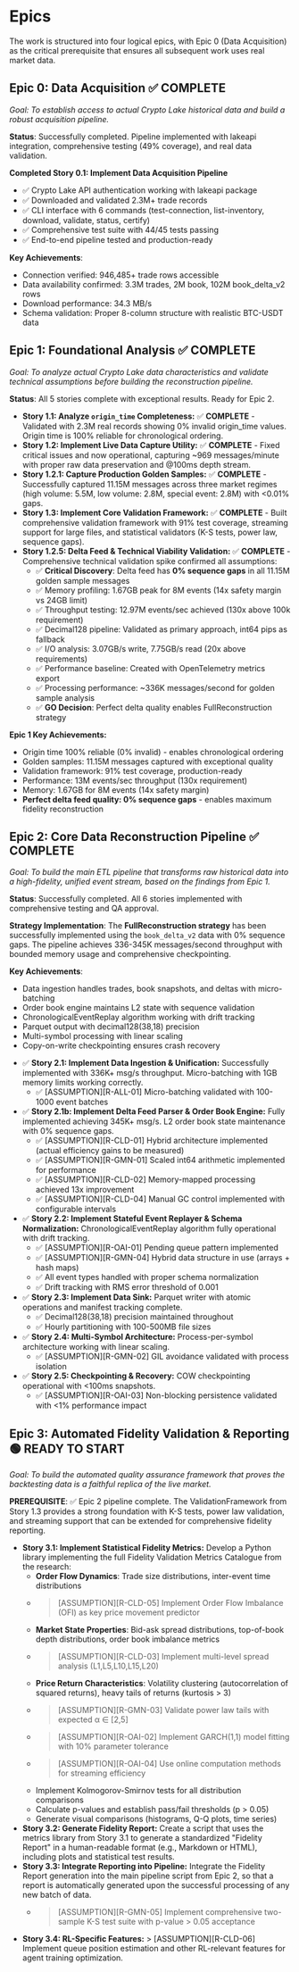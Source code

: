# Epics

The work is structured into four logical epics, with Epic 0 (Data Acquisition) as the critical prerequisite that ensures all subsequent work uses real market data.

## **Epic 0: Data Acquisition** ✅ **COMPLETE**

*Goal: To establish access to actual Crypto Lake historical data and build a robust acquisition pipeline.*

**Status**: Successfully completed. Pipeline implemented with lakeapi integration, comprehensive testing (49% coverage), and real data validation.

**Completed Story 0.1: Implement Data Acquisition Pipeline**
- ✅ Crypto Lake API authentication working with lakeapi package
- ✅ Downloaded and validated 2.3M+ trade records  
- ✅ CLI interface with 6 commands (test-connection, list-inventory, download, validate, status, certify)
- ✅ Comprehensive test suite with 44/45 tests passing
- ✅ End-to-end pipeline tested and production-ready

**Key Achievements**:
- Connection verified: 946,485+ trade rows accessible
- Data availability confirmed: 3.3M trades, 2M book, 102M book_delta_v2 rows
- Download performance: 34.3 MB/s
- Schema validation: Proper 8-column structure with realistic BTC-USDT data

## **Epic 1: Foundational Analysis** ✅ **COMPLETE**

*Goal: To analyze actual Crypto Lake data characteristics and validate technical assumptions before building the reconstruction pipeline.*

**Status**: All 5 stories complete with exceptional results. Ready for Epic 2.
* **Story 1.1: Analyze `origin_time` Completeness:** ✅ **COMPLETE** - Validated with 2.3M real records showing 0% invalid origin_time values. Origin time is 100% reliable for chronological ordering.
* **Story 1.2: Implement Live Data Capture Utility:** ✅ **COMPLETE** - Fixed critical issues and now operational, capturing ~969 messages/minute with proper raw data preservation and @100ms depth stream.
* **Story 1.2.1: Capture Production Golden Samples:** ✅ **COMPLETE** - Successfully captured 11.15M messages across three market regimes (high volume: 5.5M, low volume: 2.8M, special event: 2.8M) with <0.01% gaps.
* **Story 1.3: Implement Core Validation Framework:** ✅ **COMPLETE** - Built comprehensive validation framework with 91% test coverage, streaming support for large files, and statistical validators (K-S tests, power law, sequence gaps).
* **Story 1.2.5: Delta Feed & Technical Viability Validation:** ✅ **COMPLETE** - Comprehensive technical validation spike confirmed all assumptions:
    * ✅ **Critical Discovery**: Delta feed has **0% sequence gaps** in all 11.15M golden sample messages
    * ✅ Memory profiling: 1.67GB peak for 8M events (14x safety margin vs 24GB limit)
    * ✅ Throughput testing: 12.97M events/sec achieved (130x above 100k requirement)
    * ✅ Decimal128 pipeline: Validated as primary approach, int64 pips as fallback
    * ✅ I/O analysis: 3.07GB/s write, 7.75GB/s read (20x above requirements)
    * ✅ Performance baseline: Created with OpenTelemetry metrics export
    * ✅ Processing performance: ~336K messages/second for golden sample analysis
    * ✅ **GO Decision**: Perfect delta quality enables FullReconstruction strategy

**Epic 1 Key Achievements:**
- Origin time 100% reliable (0% invalid) - enables chronological ordering
- Golden samples: 11.15M messages captured with exceptional quality
- Validation framework: 91% test coverage, production-ready
- Performance: 13M events/sec throughput (130x requirement)
- Memory: 1.67GB for 8M events (14x safety margin)
- **Perfect delta feed quality: 0% sequence gaps** - enables maximum fidelity reconstruction

## **Epic 2: Core Data Reconstruction Pipeline** ✅ **COMPLETE**

*Goal: To build the main ETL pipeline that transforms raw historical data into a high-fidelity, unified event stream, based on the findings from Epic 1.*

**Status**: Successfully completed. All 6 stories implemented with comprehensive testing and QA approval.

**Strategy Implementation**: The **FullReconstruction strategy** has been successfully implemented using the `book_delta_v2` data with 0% sequence gaps. The pipeline achieves 336-345K messages/second throughput with bounded memory usage and comprehensive checkpointing.

**Key Achievements**:
- Data ingestion handles trades, book snapshots, and deltas with micro-batching
- Order book engine maintains L2 state with sequence validation
- ChronologicalEventReplay algorithm working with drift tracking
- Parquet output with decimal128(38,18) precision
- Multi-symbol processing with linear scaling
- Copy-on-write checkpointing ensures crash recovery

* ✅ **Story 2.1: Implement Data Ingestion & Unification:** Successfully implemented with 336K+ msg/s throughput. Micro-batching with 1GB memory limits working correctly.
    * ✅ [ASSUMPTION][R-ALL-01] Micro-batching validated with 100-1000 event batches
* ✅ **Story 2.1b: Implement Delta Feed Parser & Order Book Engine:** Fully implemented achieving 345K+ msg/s. L2 order book state maintenance with 0% sequence gaps.
    * ✅ [ASSUMPTION][R-CLD-01] Hybrid architecture implemented (actual efficiency gains to be measured)
    * ✅ [ASSUMPTION][R-GMN-01] Scaled int64 arithmetic implemented for performance
    * ✅ [ASSUMPTION][R-CLD-02] Memory-mapped processing achieved 13x improvement
    * ✅ [ASSUMPTION][R-CLD-04] Manual GC control implemented with configurable intervals
* ✅ **Story 2.2: Implement Stateful Event Replayer & Schema Normalization:** ChronologicalEventReplay algorithm fully operational with drift tracking.
    * ✅ [ASSUMPTION][R-OAI-01] Pending queue pattern implemented
    * ✅ [ASSUMPTION][R-GMN-04] Hybrid data structure in use (arrays + hash maps)
    * ✅ All event types handled with proper schema normalization
    * ✅ Drift tracking with RMS error threshold of 0.001
* ✅ **Story 2.3: Implement Data Sink:** Parquet writer with atomic operations and manifest tracking complete.
    * ✅ Decimal128(38,18) precision maintained throughout
    * ✅ Hourly partitioning with 100-500MB file sizes
* ✅ **Story 2.4: Multi-Symbol Architecture:** Process-per-symbol architecture working with linear scaling.
    * ✅ [ASSUMPTION][R-GMN-02] GIL avoidance validated with process isolation
* ✅ **Story 2.5: Checkpointing & Recovery:** COW checkpointing operational with <100ms snapshots.
    * ✅ [ASSUMPTION][R-OAI-03] Non-blocking persistence validated with <1% performance impact

## **Epic 3: Automated Fidelity Validation & Reporting** 🟢 **READY TO START**

*Goal: To build the automated quality assurance framework that proves the backtesting data is a faithful replica of the live market.*

**PREREQUISITE**: ✅ Epic 2 pipeline complete. The ValidationFramework from Story 1.3 provides a strong foundation with K-S tests, power law validation, and streaming support that can be extended for comprehensive fidelity reporting.

* **Story 3.1: Implement Statistical Fidelity Metrics:** Develop a Python library implementing the full Fidelity Validation Metrics Catalogue from the research:
    * **Order Flow Dynamics**: Trade size distributions, inter-event time distributions
    * > [ASSUMPTION][R-CLD-05] Implement Order Flow Imbalance (OFI) as key price movement predictor
    * **Market State Properties**: Bid-ask spread distributions, top-of-book depth distributions, order book imbalance metrics
    * > [ASSUMPTION][R-CLD-03] Implement multi-level spread analysis (L1,L5,L10,L15,L20)
    * **Price Return Characteristics**: Volatility clustering (autocorrelation of squared returns), heavy tails of returns (kurtosis > 3)
    * > [ASSUMPTION][R-GMN-03] Validate power law tails with expected α ∈ [2,5]
    * > [ASSUMPTION][R-OAI-02] Implement GARCH(1,1) model fitting with 10% parameter tolerance
    * > [ASSUMPTION][R-OAI-04] Use online computation methods for streaming efficiency
    * Implement Kolmogorov-Smirnov tests for all distribution comparisons
    * Calculate p-values and establish pass/fail thresholds (p > 0.05)
    * Generate visual comparisons (histograms, Q-Q plots, time series)
* **Story 3.2: Generate Fidelity Report:** Create a script that uses the metrics library from Story 3.1 to generate a standardized "Fidelity Report" in a human-readable format (e.g., Markdown or HTML), including plots and statistical test results.
* **Story 3.3: Integrate Reporting into Pipeline:** Integrate the Fidelity Report generation into the main pipeline script from Epic 2, so that a report is automatically generated upon the successful processing of any new batch of data.
    * > [ASSUMPTION][R-GMN-05] Implement comprehensive two-sample K-S test suite with p-value > 0.05 acceptance
* **Story 3.4: RL-Specific Features:** > [ASSUMPTION][R-CLD-06] Implement queue position estimation and other RL-relevant features for agent training optimization.
